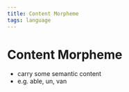 ```yaml
---
title: Content Morpheme
tags: language
---
```


# Content Morpheme
- carry some semantic content
- e.g. able, un, van




























































